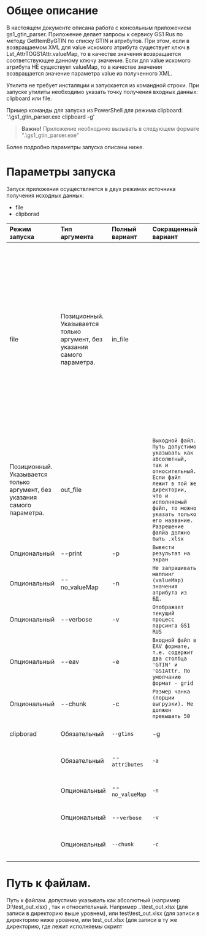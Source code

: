 # Общее описание

В настоящем документе описана работа с консольным приложением gs1_gtin_parser. Приложение делает запросы к сервису GS1 Rus по методу GetItemByGTIN по списку GTIN и атрибутов. При этом, если в возвращаемом XML для value искомого атрибута существует ключ в Lst_AttrTOGS1Attr.valueMap, то в качестве значения возвращается соответствующее данному ключу значение. Если для value искомого атрибута НЕ существует valueMap, то в качестве значения возвращается значение параметра value из полученного XML. 

Утилита не требует инсталяции и запускается из командной строки. При запуске утилиты необходимо указать точку получения входных данных: clipboard или file.

Пример команды для запуска из PowerShell для режима clipboard: '.\gs1_gtin_parser.exe clipboard -g'

> **Важно!** Приложение необходимо вызывать в следующем формате ".\gs1_gtin_parser.exe"

Более подробно параметры запуска описаны ниже.

# Параметры запуска
Запуск приложения осуществляется в двух режимах источника получения исходных данных:

- file
- clipborad

| Режим запуска                                                | Тип аргумента                                                | Полный вариант  | Сокращенный вариант                                          | Описание                                                     |
| :----------------------------------------------------------- | :----------------------------------------------------------- | :-------------- | :----------------------------------------------------------- | :----------------------------------------------------------- |
| file                                                         | Позиционный. Указывается только аргумент, без указания самого параметра. | in_file         |                                                              | Входной файл. Путь допустимо указывать как абсолютный, так и относительный. Модель входных данных может быть представлена в двух видах: 1. Grid (простая таблица с номерами gtin в столбец и запрашиваемыми параметрами представленными в названии столбцов. 2. EAV (Entity Attribute Value) - исходные данные приведены в двух столбцах "GTIN" и "GS1Attr" |
| Позиционный. Указывается только аргумент, без указания самого параметра. | out_file                                                     |                 | `Выходной файл. Путь допустимо указывать как абсолютный, так и относительный. Если файл лежит в той же директории, что и исполняемый файл, то можно указать только его название. Разрешение фалйа должно быть .xlsx` |                                                              |
| Опциональный                                                 | --print                                                      | -p              | `Вывести результат на экран`                                 |                                                              |
| Опциональный                                                 | --no_valueMap                                                | -n              | `Не запрашивать маппинг (valueMap) значения атрибута из БД.` |                                                              |
| Опциональный                                                 | --verbose                                                    | -v              | `Отображает текущий процесс парсинга GS1 RUS`                |                                                              |
| Опциональный                                                 | --eav                                                        | -e              | `Входной файл в EAV формате, т.е. содержит два столбца 'GTIN' и 'GS1Attr. По умолчанию формат - grid` |                                                              |
| Опциональный                                                 | --chunk                                                      | -c              | `Размер чанка (порции выгрузки). Не должен превышать 50`     |                                                              |
| clipborad                                                    | Обязательный                                                 | `--gtins`       | -g                                                           | `Список gtin. Значения указываются через пробел`             |
|                                                              | Обязательный                                                 | --`attributes`  | `-a`                                                         | `Список GS1Attr. Значения указываются через пробел`          |
|                                                              | Опциональный                                                 | --`no_valueMap` | `-n`                                                         | `Не запрашивать маппинг (valueMap) значения атрибута из БД.` |
|                                                              | Опциональный                                                 | --`verbose`     | `-v`                                                         | `Отображать текущий процесс парсинга GS1 RUS`                |
|                                                              | Опциональный                                                 | `--chunk`       | `-c`                                                         | `Размер чанка (порции выгрузки). Не должен превышать 50`     |


# Путь к файлам.
Путь к файлам. допустимо указывать как абсолютный (например D:\\test_out.xlsx) ,
так и относительный. Например ..\\test_out.xlsx (для записи в директорию выше уровнем),
или test\\test_out.xlsx (для записи в директорию ниже уровнем, или test_out.xlsx (для записи в ту же директорию, где лежит исполняемы скрипт